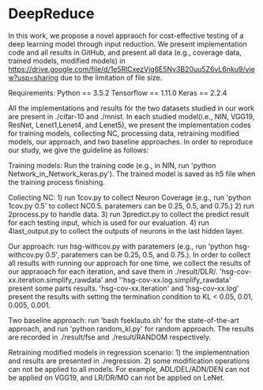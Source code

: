 # DeepReduce

In this work, we propose a novel appraoch for cost-effective testing of a deep learning model through input reduction. We present implementation code and all results in GitHub, and present all data (e.g., coverage data, trained models, modified models) in https://drive.google.com/file/d/1e5RlCxezVjg6E5Ny3B20uu5Z6vL6nku9/view?usp=sharing due to the limitation of file size.


Requirements:
    Python == 3.5.2
    Tensorflow == 1.11.0
    Keras == 2.2.4


All the implementations and results for the two datasets studied in our work are present in ./cifar-10 and ./mnist. In each studied model(i.e., NIN, VGG19, ResNet, Lenet1,Lenet4, and Lenet5), we present the implementation codes for training models, collecting NC, processing data, retraining modified models, our approach, and two baseline approaches. In order to reproduce our study, we give the guideline as follows:

Training models:
    Run the training code (e.g., in NIN, run 'python Network_in_Network_keras.py'). The trained model is saved as h5 file when the training process finishing.


Collecting NC:
    1) run 1cov.py to collect Neuron Coverage (e.g., run 'python 1cov.py 0.5' to collect NC0.5. paratemers can be 0.25, 0.5, and 0.75.)
    2) run 2process.py to handle data.
    3) run 3predict.py to collect the predict result for each testing input, which is used for our evaluation.
    4) run 4last_output.py to collect the outputs of neurons in the last hidden layer.

Our approach:
    run hsg-withcov.py with paratemers (e.g., run 'python hsg-withcov.py 0.5', paratemers can be 0.25, 0.5, and 0.75.). In order to collect all results with running our approach for one time, we collect the results of our appraoach for each iteration, and save them in ./result/DLR/. 'hsg-cov-xx.iteration.simplify_rawdata' and ''hsg-cov-xx.log.simplify_rawdata' present some parts results. 'hsg-cov-xx.iteration' and 'hsg-cov-xx.log' present the results with setting the termination condition to KL < 0.05, 0.01, 0.005, 0.001.


Two baseline approach:
    run 'bash fseklauto.sh' for the state-of-the-art approach, and run 'python random_kl.py' for random approach. The results are recorded in ./result/fse and ./result/RANDOM respectively.

Retraining modified models in regression scenario:
    1) the implementnation and results are presented in ./regression.
    2) some modification operations can not be applied to all models. For example, ADL/DEL/ADN/DEN can not be applied on VGG19, and LR/DR/MO can not be applied on LeNet.
